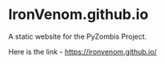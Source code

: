 # IronVenom.github.io
A static website for the PyZombis Project.

Here is the link - https://ironvenom.github.io/
